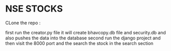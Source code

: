 # NSE STOCKS

CLone the repo :

first run the creator.py file it will create bhavcopy.db file and security.db and also pushes the data into the database 
second run the django project and then visit the 8000 port and the search the stock in the search section